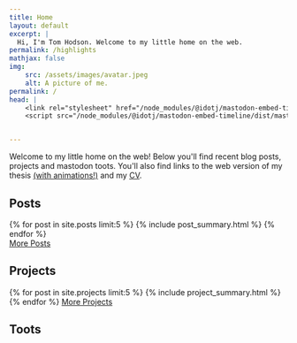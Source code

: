 ```yaml
---
title: Home
layout: default
excerpt: |
  Hi, I'm Tom Hodson. Welcome to my little home on the web.
permalink: /highlights
mathjax: false
img:
    src: /assets/images/avatar.jpeg
    alt: A picture of me.
permalink: /
head: |
    <link rel="stylesheet" href="/node_modules/@idotj/mastodon-embed-timeline/dist/mastodon-timeline.min.css">
    <script src="/node_modules/@idotj/mastodon-embed-timeline/dist/mastodon-timeline.umd.js"></script>


---
```

Welcome to my little home on the web! Below you'll find recent blog posts, projects and mastodon toots. You'll also find links to the web version of my thesis <a href = "/thesis/4_Amorphous_Kitaev_Model/4.2_AMK_Methods.html#:~:text=Figure 1:,on the torus.">(with animations!)</a> and my <a href="/cv/">CV</a>. 

<section class = "highlights">
<h1 class = "highlights">Posts</h1>
{% for post in site.posts limit:5 %}
{% include post_summary.html %}
{% endfor %}
<br>
<a href = "/blog/" class = "highlights-more">More Posts</a>
</section>

<section class = "highlights">
<h1 class = "highlights">Projects</h1>
{% for post in site.projects limit:5 %}
{% include project_summary.html %}
{% endfor %}
<a href = "/projects/" class = "highlights-more">More Projects</a>
</section>

<section class = "highlights">
<h1 class = "highlights">Toots</h1>
<div id="mt-container" class="mt-container">
  <div class="mt-body" role="feed">
    <div class="mt-loading-spinner"></div>
  </div>
</div>
</section>

<script type="module">
const myTimeline = new MastodonTimeline.Init({
  instanceUrl: "https://tech.lgbt",
  timelineType: "profile",
  userId: "109290417826726461",
  profileName: "@TomHodson",
  maxNbPostFetch: "30",
  maxNbPostShow: "5",
  hideReblog: true,
  hideReplies: true,
  hideCounterBar: true,
  disableCarousel: true,
  btnReload: "",
  btnSeeMore: "",
});

</script>